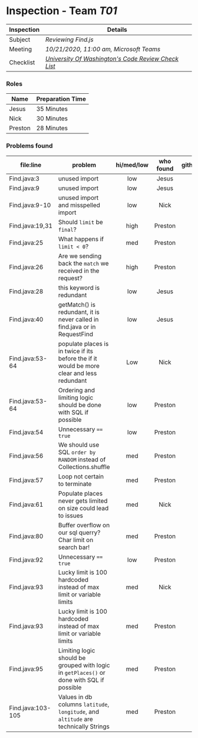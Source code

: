 # Inspection - Team *T01* 
 
| Inspection | Details |
| ----- | ----- |
| Subject | *Reviewing Find.js* |
| Meeting | *10/21/2020, 11:00 am, Microsoft Teams* |
| Checklist | *[University Of Washington's Code Review Check List](https://www.google.com/url?sa=t&rct=j&q=&esrc=s&source=web&cd=&ved=2ahUKEwilifury7TsAhXaGM0KHTllA_oQFjAGegQIARAC&url=https%3A%2F%2Fcourses.cs.washington.edu%2Fcourses%2Fcse403%2F12wi%2Fsections%2F12wi_code_review_checklist.pdf&usg=AOvVaw1FYJUky_S6za5HoAUkwXai)* |

### Roles

| Name | Preparation Time |
| ---- | ---- |
| Jesus | 35 Minutes|
| Nick | 30 Minutes |
| Preston | 28 Minutes |

### Problems found

| file:line | problem | hi/med/low | who found | github#  |
| --- | --- | :---: | :---: | --- |
|Find.java:3| unused import|low|Jesus| | 
|Find.java:9| unused import|low|Jesus| |
| Find.java:9-10 | unused import and misspelled import | low | Nick | |
|Find.java:19,31| Should `limit` be `final`? | high | Preston | |
|Find.java:25| What happens if `limit < 0`? | med | Preston | |
|Find.java:26| Are we sending back the `match` we received in the request? | high | Preston | |
|Find.java:28| this keyword is redundant | low| Jesus | |
|Find.java:40| getMatch() is redundant, it is never called in find.java or in RequestFind| low| Jesus| |
| Find.java:53-64 | populate places is in twice if its before the if it would be more clear and less redundant | Low | Nick | |
| Find.java:53-64 | Ordering and limiting logic should be done with SQL if possible | low | Preston | |
| Find.java:54 | Unnecessary `== true` | low | Preston | |
| Find.java:56 | We should use SQL `order by RANDOM` instead of Collections.shuffle | med | Preston | |
| Find.java:57 | Loop not certain to terminate | med | Preston | |
| Find.java:61 | Populate places never gets limited on size could lead to issues | med | Nick | |
| Find.java:80 | Buffer overflow on our sql querry? Char limit on search bar! | med | Preston | |
| Find.java:92 | Unnecessary `== true` | low | Preston | |
| Find.java:93 | Lucky limit is 100 hardcoded instead of max limit or variable limits | med | Nick | |
| Find.java:93 | Lucky limit is 100 hardcoded instead of max limit or variable limits | med | Preston | |
| Find.java:95 | Limiting logic should be grouped with logic in `getPlaces()` or done with SQL if possible | med | Preston | |
| Find.java:103-105 | Values in db columns `latitude`, `longitude`, and `altitude` are technically Strings | med | Preston | |
 

